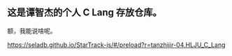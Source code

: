 ## 这是谭智杰的个人 C Lang 存放仓库。

额，我能说啥呢。

https://seladb.github.io/StarTrack-js/#/preload?r=tanzhijir-04,HLJU_C_Lang
